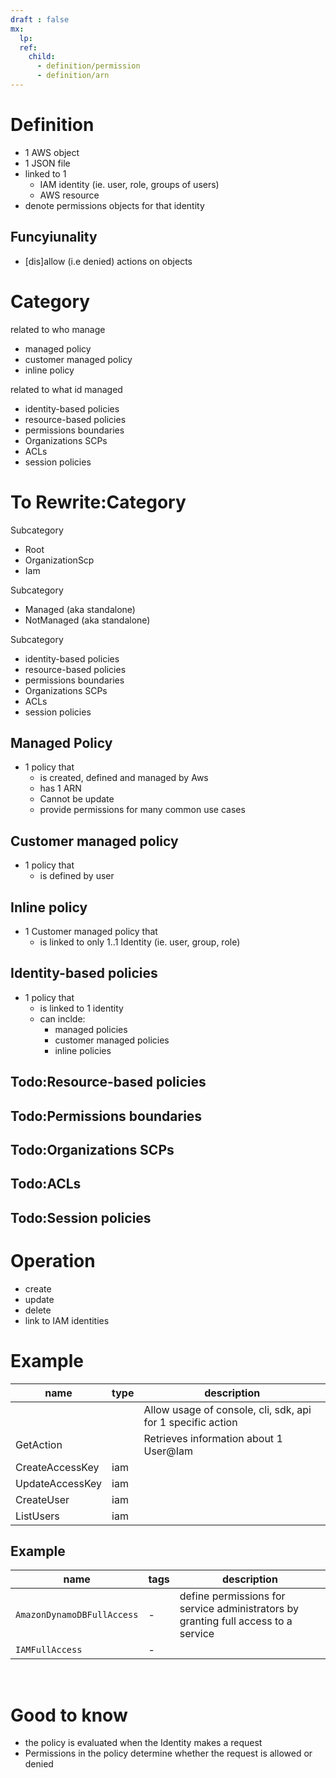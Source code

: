 ```yaml
---
draft : false
mx:
  lp:
  ref:
    child:
      - definition/permission
      - definition/arn
---
```




# Definition
- 1 AWS object
- 1 JSON file
- linked to 1
  - IAM identity (ie. user, role, groups of users)
  - AWS resource
- denote permissions objects for that identity

## Funcyiunality
- [dis]allow (i.e denied) actions on objects


# Category
related to who manage
- managed policy
- customer managed policy
- inline policy

related to what id managed
- identity-based policies
- resource-based policies
- permissions boundaries
- Organizations SCPs
- ACLs
- session policies

# To Rewrite:Category
Subcategory
- Root
- OrganizationScp
- Iam

Subcategory
- Managed    (aka standalone)
- NotManaged (aka standalone)

Subcategory
- identity-based policies
- resource-based policies
- permissions boundaries
- Organizations SCPs
- ACLs
- session policies


## Managed Policy
- 1 policy that
  - is created, defined and managed by Aws
  - has 1 ARN
  - Cannot be update
  - provide permissions for many common use cases


## Customer managed policy
- 1 policy that
  - is defined by user

## Inline policy
- 1 Customer managed policy that
  - is linked to only 1..1 Identity (ie. user, group, role)

## Identity-based policies
- 1 policy that
  - is linked to 1 identity 
  - can inclde:
    - managed policies
    - customer managed policies
    - inline policies
## Todo:Resource-based policies
## Todo:Permissions boundaries
## Todo:Organizations SCPs
## Todo:ACLs
## Todo:Session policies


# Operation
- create
- update
- delete
- link to IAM identities

# Example

|name|type|description|
|-|-|-|
|||Allow usage of console, cli, sdk, api for 1 specific action|
|GetAction||Retrieves information about 1 User@Iam|
|CreateAccessKey|iam
|UpdateAccessKey|iam
|CreateUser|iam
|ListUsers|iam



## Example

|name|tags|description|
|-|-|-|
|`AmazonDynamoDBFullAccess`|-|define permissions for service administrators by granting full access to a service|
|`IAMFullAccess`|-||
<br>

# Good to know
- the policy is evaluated when the Identity makes a request
- Permissions in the policy determine whether the request is allowed or denied
